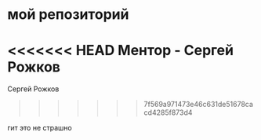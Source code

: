 # мой репозиторий
<<<<<<< HEAD
Ментор - Сергей Рожков
=======
Сергей Рожков
>>>>>>> 7f569a971473e46c631de51678cacd4285f873d4

гит это не страшно